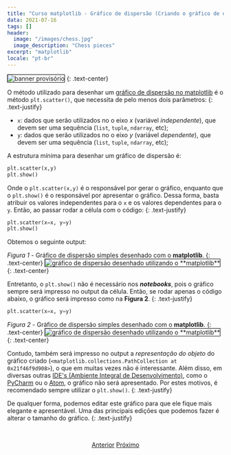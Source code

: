 ```yaml
---
title: "Curso matplotlib - Gráfico de dispersão (Criando o gráfico de dispersão)"
data: 2021-07-16
tags: []
header:
  image: "/images/chess.jpg"
  image_description: "Chess pieces"
excerpt: "matplotlib"
locale: "pt-br"
---
```


<img style="border: solid 1px black" src="{{ site.url }}{{ site.baseurl }}/images/curso-matplotlib/generico/banner.png" alt="banner provisório " >
{: .text-center}



<br>


O método utilizado para desenhar um [gráfico de dispersão no matplotlib](https://matplotlib.org/stable/api/_as_gen/matplotlib.pyplot.scatter.html) é o método `plt.scatter()`, que necessita de pelo menos dois parâmetros:
{: .text-justify}

- `x`: dados que serão utilizados no o eixo *x* (variável *independente*), que devem ser uma sequência (`list`, `tuple`, `ndarray`, etc);
- `y`: dados que serão utilizados no o eixo *y* (variável *dependente*), que devem ser uma sequência (`list`, `tuple`, `ndarray`, etc);

A estrutura mínima para desenhar um gráfico de dispersão é:

```python
plt.scatter(x,y)
plt.show()
```

Onde o `plt.scatter(x,y)` é o responsável por gerar o gráfico, enquanto que o `plt.show()` é o responsável por apresentar o gráfico. Dessa forma, basta atribuir os valores independentes para o `x` e os valores dependentes para o `y`. Então, ao passar rodar a célula com o código:
{: .text-justify}

```python
plt.scatter(x=x, y=y)
plt.show()
```

Obtemos o seguinte output:

*Figura 1* - Gráfico de dispersão simples desenhado com o **matplotlib**.
{: .text-center}
<img style="border: solid 1px black" src="{{ site.url }}{{ site.baseurl }}/images/curso-matplotlib/06/grafico-dispersao-01.png" alt="gráfico de dispersão desenhado utilizando o **matplotlib** " >
{: .text-center}

Entretanto, o `plt.show()` não é necessário nos ***notebooks***, pois o gráfico sempre será impresso no output da célula. Então, se rodar apenas o código abaixo, o gráfico será impresso como na **Figura 2**.
{: .text-justify}

```python
plt.scatter(x=x, y=y)
```

*Figura 2* - Gráfico de dispersão simples desenhado com o **matplotlib**.
{: .text-center}
<img style="border: solid 1px black" src="{{ site.url }}{{ site.baseurl }}/images/curso-matplotlib/06/grafico-dispersao-02.png" alt="gráfico de dispersão desenhado utilizando o **matplotlib** " >
{: .text-center}

Contudo, também será impresso no output a *representação do objeto* do gráfico criado (`<matplotlib.collections.PathCollection at 0x21f46f9d908>`), o que em muitas vezes não é interessante. Além disso, em diversas outras [IDE's (Ambiente Integral de Desenvolvimento)](https://en.wikipedia.org/wiki/Integrated_development_environment), como o [PyCharm](https://www.jetbrains.com/pycharm/) ou o [Atom](https://atom.io/), o gráfico não será apresentado. Por estes motivos, é recomendado sempre utilizar o `plt.show()`.
 {: .text-justify}

De qualquer forma, podemos editar este gráfico para que ele fique mais elegante e apresentável. Uma das principais edições que podemos fazer é alterar o tamanho do gráfico.
{: .text-justify}


<br>

<p style="text-align: center">
  <a href="/Curso-matplotlib-05" class="btn btn--success">Anterior</a>
  <a href="/Curso-matplotlib-07" class="btn btn--success">Próximo</a>
</p>
